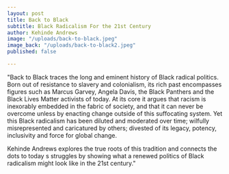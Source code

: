 ```yaml
---
layout: post
title: Back to Black
subtitle: Black Radicalism For the 21st Century
author: Kehinde Andrews
image: "/uploads/back-to-black.jpeg"
image_back: "/uploads/back-to-black2.jpeg"
published: false

---
```

"Back to Black traces the long and eminent history of Black radical politics. Born out of resistance to slavery and colonialism, its rich past encompasses figures such as Marcus Garvey, Angela Davis, the Black Panthers and the Black Lives Matter activists of today. At its core it argues that racism is inexorably embedded in the fabric of society, and that it can never be overcome unless by enacting change outside of this suffocating system. Yet this Black radicalism has been diluted and moderated over time; wilfully misrepresented and caricatured by others; divested of its legacy, potency, inclusivity and force for global change.  
  
Kehinde Andrews explores the true roots of this tradition and connects the dots to today s struggles by showing what a renewed politics of Black radicalism might look like in the 21st century."